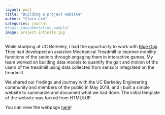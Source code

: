 ```yaml
---
layout: post
title: "Building a project website"
author: "Clara Lim"
categories: journal
#tags: [documentation,sample]
image: project-infinity.jpg
---
```


While studying at UC Berkeley, I had the opportunity to work with [Blue Goji](https://www.bluegoji.com/). They had developed an assistive Mechanical Treadmill to improve mobility functions of the seniors through engaging them in interactive games. My team worked on building data models to quantify the gait and motion of the users of the treadmill using data collected from sensors integrated on the treadmill.

We shared our findings and journey with the UC Berkeley Engineering community and members of the public in May 2019, and I built a simple website to summarize and document what we had done. The initial template of the website was forked from HTML5UP.

You can view the webpage [here](https://limclara-sq.github.io/infinity-showcase/)!
